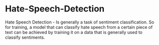 # Hate-Speech-Detection
Hate Speech Detection - Is generally a task of sentiment classification. So for training, a model that can classify hate speech from a certain piece of text can be achieved by training it on a data that is generally used to classify sentiments.
